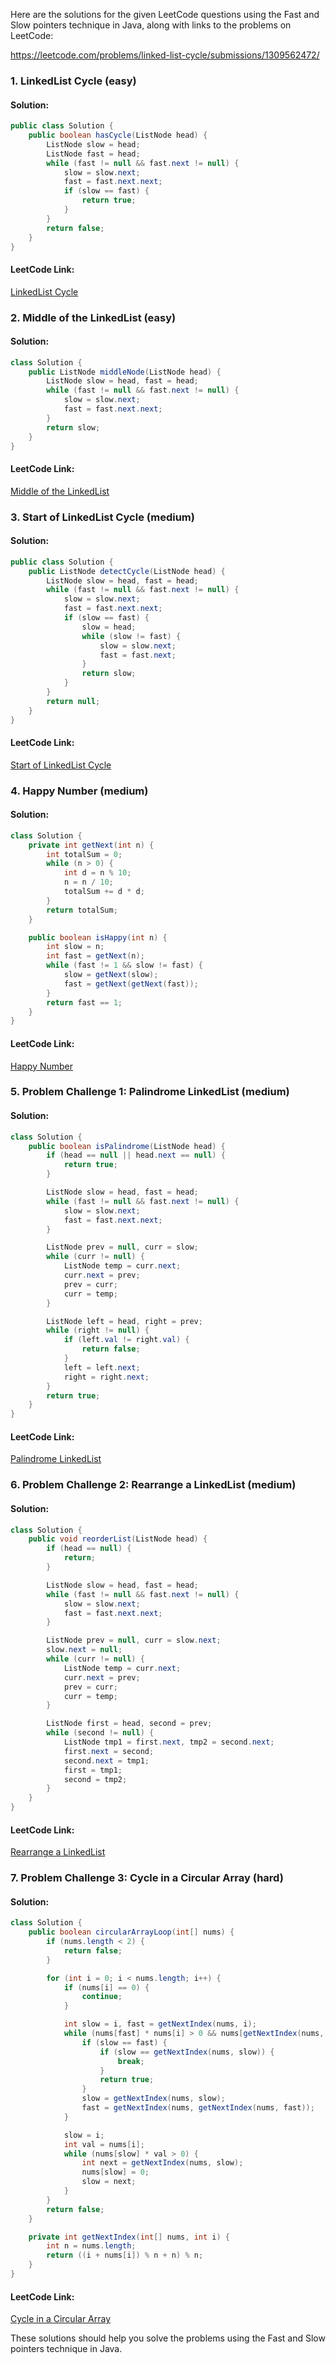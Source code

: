 Here are the solutions for the given LeetCode questions using the Fast and Slow pointers technique in Java, along with links to the problems on LeetCode:

https://leetcode.com/problems/linked-list-cycle/submissions/1309562472/


 
 






### 1. LinkedList Cycle (easy)
#### Solution:
```java
public class Solution {
    public boolean hasCycle(ListNode head) {
        ListNode slow = head;
        ListNode fast = head;
        while (fast != null && fast.next != null) {
            slow = slow.next;
            fast = fast.next.next;
            if (slow == fast) {
                return true;
            }
        }
        return false;
    }
}
```
#### LeetCode Link:
[LinkedList Cycle](https://leetcode.com/problems/linked-list-cycle/submissions/1309562472/)

### 2. Middle of the LinkedList (easy)
#### Solution:
```java
class Solution {
    public ListNode middleNode(ListNode head) {
        ListNode slow = head, fast = head;
        while (fast != null && fast.next != null) {
            slow = slow.next;
            fast = fast.next.next;
        }
        return slow;
    }
}
```
#### LeetCode Link:
[Middle of the LinkedList](https://leetcode.com/problems/middle-of-the-linked-list/submissions/1309563264/)

### 3. Start of LinkedList Cycle (medium)
#### Solution:
```java
public class Solution {
    public ListNode detectCycle(ListNode head) {
        ListNode slow = head, fast = head;
        while (fast != null && fast.next != null) {
            slow = slow.next;
            fast = fast.next.next;
            if (slow == fast) {
                slow = head;
                while (slow != fast) {
                    slow = slow.next;
                    fast = fast.next;
                }
                return slow;
            }
        }
        return null;
    }
}
```
#### LeetCode Link:
[Start of LinkedList Cycle](https://leetcode.com/problems/linked-list-cycle-ii/submissions/1309564490/)

### 4. Happy Number (medium)
#### Solution:
```java
class Solution {
    private int getNext(int n) {
        int totalSum = 0;
        while (n > 0) {
            int d = n % 10;
            n = n / 10;
            totalSum += d * d;
        }
        return totalSum;
    }

    public boolean isHappy(int n) {
        int slow = n;
        int fast = getNext(n);
        while (fast != 1 && slow != fast) {
            slow = getNext(slow);
            fast = getNext(getNext(fast));
        }
        return fast == 1;
    }
}
```
#### LeetCode Link:
[Happy Number](https://leetcode.com/problems/happy-number/submissions/1309566570/)

### 5. Problem Challenge 1: Palindrome LinkedList (medium)
#### Solution:
```java
class Solution {
    public boolean isPalindrome(ListNode head) {
        if (head == null || head.next == null) {
            return true;
        }

        ListNode slow = head, fast = head;
        while (fast != null && fast.next != null) {
            slow = slow.next;
            fast = fast.next.next;
        }

        ListNode prev = null, curr = slow;
        while (curr != null) {
            ListNode temp = curr.next;
            curr.next = prev;
            prev = curr;
            curr = temp;
        }

        ListNode left = head, right = prev;
        while (right != null) {
            if (left.val != right.val) {
                return false;
            }
            left = left.next;
            right = right.next;
        }
        return true;
    }
}
```
#### LeetCode Link:
[Palindrome LinkedList](https://leetcode.com/problems/palindrome-linked-list/description/)

### 6. Problem Challenge 2: Rearrange a LinkedList (medium)
#### Solution:
```java
class Solution {
    public void reorderList(ListNode head) {
        if (head == null) {
            return;
        }

        ListNode slow = head, fast = head;
        while (fast != null && fast.next != null) {
            slow = slow.next;
            fast = fast.next.next;
        }

        ListNode prev = null, curr = slow.next;
        slow.next = null;
        while (curr != null) {
            ListNode temp = curr.next;
            curr.next = prev;
            prev = curr;
            curr = temp;
        }

        ListNode first = head, second = prev;
        while (second != null) {
            ListNode tmp1 = first.next, tmp2 = second.next;
            first.next = second;
            second.next = tmp1;
            first = tmp1;
            second = tmp2;
        }
    }
}
```
#### LeetCode Link:
[Rearrange a LinkedList](https://leetcode.com/problems/reorder-list/submissions/1309568365/)

### 7. Problem Challenge 3: Cycle in a Circular Array (hard)
#### Solution:
```java
class Solution {
    public boolean circularArrayLoop(int[] nums) {
        if (nums.length < 2) {
            return false;
        }

        for (int i = 0; i < nums.length; i++) {
            if (nums[i] == 0) {
                continue;
            }

            int slow = i, fast = getNextIndex(nums, i);
            while (nums[fast] * nums[i] > 0 && nums[getNextIndex(nums, fast)] * nums[i] > 0) {
                if (slow == fast) {
                    if (slow == getNextIndex(nums, slow)) {
                        break;
                    }
                    return true;
                }
                slow = getNextIndex(nums, slow);
                fast = getNextIndex(nums, getNextIndex(nums, fast));
            }

            slow = i;
            int val = nums[i];
            while (nums[slow] * val > 0) {
                int next = getNextIndex(nums, slow);
                nums[slow] = 0;
                slow = next;
            }
        }
        return false;
    }

    private int getNextIndex(int[] nums, int i) {
        int n = nums.length;
        return ((i + nums[i]) % n + n) % n;
    }
}
```
#### LeetCode Link:
[Cycle in a Circular Array](https://leetcode.com/problems/circular-array-loop/submissions/1309568634/)

These solutions should help you solve the problems using the Fast and Slow pointers technique in Java.
